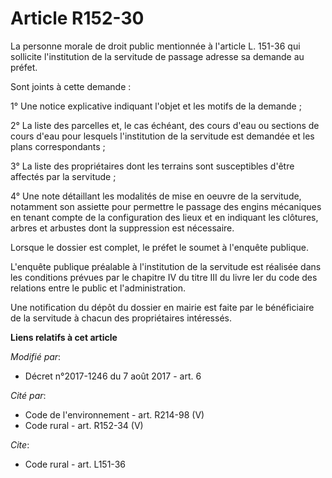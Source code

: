# Article R152-30

La personne morale de droit public mentionnée à l'article L. 151-36 qui sollicite l'institution de la servitude de passage
adresse sa demande au préfet.

Sont joints à cette demande :

1° Une notice explicative indiquant l'objet et les motifs de la demande ;

2° La liste des parcelles et, le cas échéant, des cours d'eau ou sections de cours d'eau pour lesquels l'institution de la
servitude est demandée et les plans correspondants ;

3° La liste des propriétaires dont les terrains sont susceptibles d'être affectés par la servitude ;

4° Une note détaillant les modalités de mise en oeuvre de la servitude, notamment son assiette pour permettre le passage des
engins mécaniques en tenant compte de la configuration des lieux et en indiquant les clôtures, arbres et arbustes dont la
suppression est nécessaire.

Lorsque le dossier est complet, le préfet le soumet à l'enquête publique.

L'enquête publique préalable à l'institution de la servitude est réalisée dans les conditions prévues par le chapitre IV du
titre III du livre Ier du code des relations entre le public et l'administration.

Une notification du dépôt du dossier en mairie est faite par le bénéficiaire de la servitude à chacun des propriétaires
intéressés.

**Liens relatifs à cet article**

_Modifié par_:

  - Décret n°2017-1246 du 7 août 2017 - art. 6

_Cité par_:

  - Code de l'environnement - art. R214-98 (V)
  - Code rural - art. R152-34 (V)

_Cite_:

  - Code rural - art. L151-36

